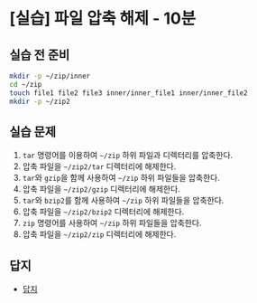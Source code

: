 # [실습] 파일 압축 해제 - 10분

## 실습 전 준비

```bash
mkdir -p ~/zip/inner
cd ~/zip
touch file1 file2 file3 inner/inner_file1 inner/inner_file2
mkdir -p ~/zip2
```

## 실습 문제

1. `tar` 명령어를 이용하여 `~/zip` 하위 파일과 디렉터리를 압축한다.
2. 압축 파일을 `~/zip2/tar` 디렉터리에 해제한다.
3. `tar`와 `gzip`을 함께 사용하여 `~/zip` 하위 파일들을 압축한다.
4. 압축 파일을 `~/zip2/gzip` 디렉터리에 해제한다.
5. `tar`와 `bzip2`를 함께 사용하여 `~/zip` 하위 파일들을 압축한다.
6. 압축 파일을 `~/zip2/bzip2` 디렉터리에 해제한다.
7. `zip` 명령어를 사용하여 `~/zip` 하위 파일들을 압축한다.
8. 압축 파일을 `~/zip2/zip` 디렉터리에 해제한다.

## 답지

- [답지](../solution/zip_unzip_solution.md)